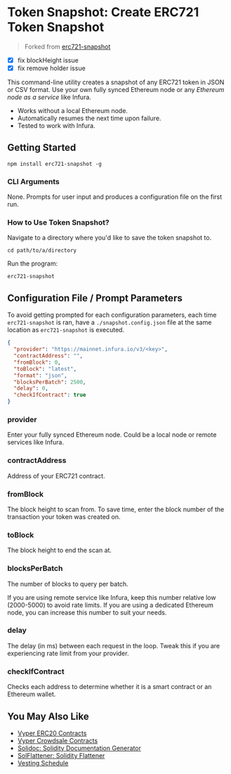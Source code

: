 # Token Snapshot: Create ERC721 Token Snapshot

> Forked from [erc721-snapshot](https://github.com/0xSlot/erc721-snapshot)

- [x] fix blockHeight issue
- [x] fix remove holder issue

This command-line utility creates a snapshot of any ERC721 token in JSON or CSV format. Use your own fully synced Ethereum node or any _Ethereum node as a service_ like Infura.

- Works without a local Ethereum node.
- Automatically resumes the next time upon failure.
- Tested to work with Infura.

## Getting Started

```
npm install erc721-snapshot -g
```

### CLI Arguments

None. Prompts for user input and produces a configuration file on the first run.

### How to Use Token Snapshot?

Navigate to a directory where you'd like to save the token snapshot to.

```
cd path/to/a/directory
```

Run the program:

```
erc721-snapshot
```

## Configuration File / Prompt Parameters
To avoid getting prompted for each configuration parameters, each time `erc721-snapshot` is ran, have a `./snapshot.config.json` file at the same location as `erc721-snapshot` is executed.

```json
{
  "provider": "https://mainnet.infura.io/v3/<key>",
  "contractAddress": "",
  "fromBlock": 0,
  "toBlock": "latest",
  "format": "json",
  "blocksPerBatch": 2500,
  "delay": 0,
  "checkIfContract": true
}
```

### provider

Enter your fully synced Ethereum node. Could be a local node or remote services like Infura.

### contractAddress

Address of your ERC721 contract.

### fromBlock

The block height to scan from. To save time, enter the block number of the transaction your token was created on.

### toBlock

The block height to end the scan at.

### blocksPerBatch

The number of blocks to query per batch.

If you are using remote service like Infura, keep this number relative low (2000-5000) to avoid rate limits. If you are using a dedicated Ethereum node, you can increase this number to suit your needs.

### delay

The delay (in ms) between each request in the loop. Tweak this if you are experiencing rate limit from your provider.

### checkIfContract

Checks each address to determine whether it is a smart contract or an Ethereum wallet.

## You May Also Like

- [Vyper ERC20 Contracts](https://github.com/binodnp/vyper-erc20)
- [Vyper Crowdsale Contracts](https://github.com/binodnp/vyper-crowdsale)
- [Solidoc: Solidity Documentation Generator](https://github.com/CYBRToken/solidoc)
- [SolFlattener: Solidity Flattener](https://github.com/CYBRToken/sol-flattener)
- [Vesting Schedule](https://github.com/binodnp/vesting-schedule)
